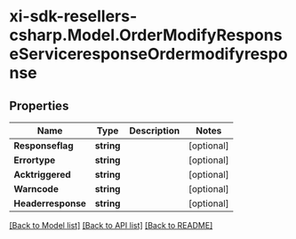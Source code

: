 # xi-sdk-resellers-csharp.Model.OrderModifyResponseServiceresponseOrdermodifyresponse

## Properties

Name | Type | Description | Notes
------------ | ------------- | ------------- | -------------
**Responseflag** | **string** |  | [optional] 
**Errortype** | **string** |  | [optional] 
**Acktriggered** | **string** |  | [optional] 
**Warncode** | **string** |  | [optional] 
**Headerresponse** | **string** |  | [optional] 

[[Back to Model list]](../README.md#documentation-for-models) [[Back to API list]](../README.md#documentation-for-api-endpoints) [[Back to README]](../README.md)

